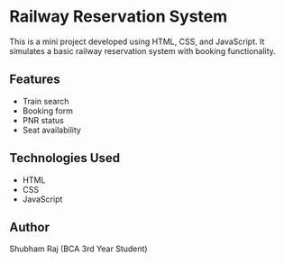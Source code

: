 # Railway Reservation System

This is a mini project developed using HTML, CSS, and JavaScript. It simulates a basic railway reservation system with booking functionality.

## Features
- Train search
- Booking form
- PNR status
- Seat availability

## Technologies Used
- HTML
- CSS
- JavaScript

## Author
Shubham Raj (BCA 3rd Year Student)
